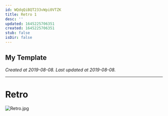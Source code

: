 ```yaml
---
id: WQdqQiBQT233vWpi0VTZK
title: Retro 1
desc: ''
updated: 1645225706351
created: 1645225706351
stub: false
isDir: false
---
```

My Template
---

_Created at 2019-08-08._
_Last updated at 2019-08-08._




---

# Retro


![Retro.jpg](/assets/retro.jpg)

